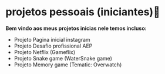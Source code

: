 # projetos pessoais (iniciantes):tada:

**Bem vindo aos meus projetos inicias nele temos incluso:** 

- Projeto Pagina inicial instagram
- Projeto Desafio profissional AEP
- Projeto Netflix (Gameflix)
- Projeto Snake game (WaterSnake game)
- Projeto Memory game (Tematic: Overwatch)
